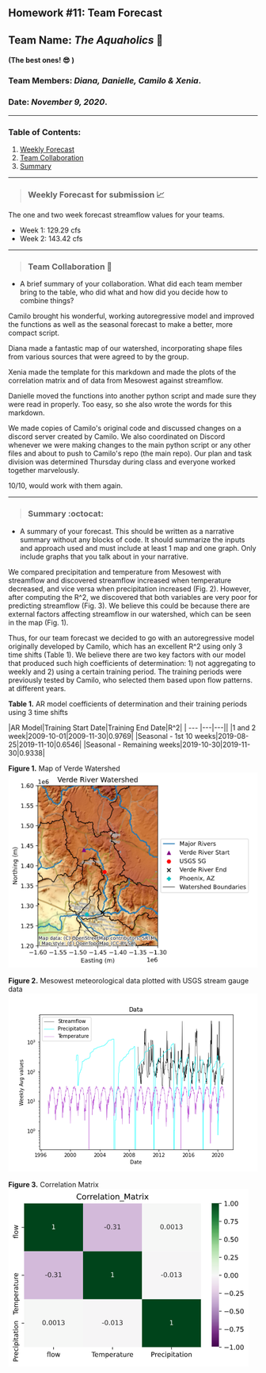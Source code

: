 ## Homework #11: Team Forecast
## Team Name: *The Aquaholics* :ocean:
#### (The best ones! :sunglasses: )

### Team Members:  *Diana, Danielle, Camilo & Xenia*.
### Date: *November 9, 2020*.

---

### Table of Contents:
1. [ Weekly Forecast](#weekly)
2. [ Team Collaboration](#team)
3. [ Summary](#summary)

---
<a name="weekly"></a>
>### **Weekly Forecast for submission :chart_with_upwards_trend:**

The one and two week forecast streamflow values for your teams.
- Week 1: 129.29 cfs
- Week 2: 143.42 cfs

---
<a name="team"></a>
>### **Team Collaboration :muscle:**

- A brief summary of your collaboration. What did each team member bring to the table, who did what and how did you decide how to combine things?

Camilo brought his wonderful, working autoregressive model and improved the functions as well as the seasonal forecast to make a better, more compact script.  

Diana made a fantastic map of our watershed, incorporating shape files from various sources that were agreed to by the group.

Xenia made the template for this markdown and made the plots of the correlation matrix and of data from Mesowest against streamflow.

Danielle moved the functions into another python script and made sure they were read in properly. Too easy, so she also wrote the words for this markdown.

We made copies of Camilo's original code and discussed changes on a discord server created by Camilo. We also coordinated on Discord whenever we were making changes to the main python script or any other files and about to push to Camilo's repo (the main repo). Our plan and task division was determined Thursday during class and everyone worked together marvelously.

10/10, would work with them again.

---
<a name="summary"></a>
>### **Summary :octocat:**

- A summary of your forecast. This should be written as a narrative summary without any blocks of code. It should summarize the inputs and approach used and must include at least 1 map and one graph. Only include graphs that you talk about in your narrative.

We compared precipitation and temperature from Mesowest with streamflow and discovered streamflow increased when temperature decreased, and vice versa when precipitation increased (Fig. 2).  However, after computing the R^2, we discovered that both variables are very poor for predicting streamflow (Fig. 3).  We believe this could be because there are external factors affecting streamflow in our watershed, which can be seen in the map (Fig. 1).  

Thus, for our team forecast we decided to go with an autoregressive model originally developed by Camilo, which has an excellent R^2 using only 3 time shifts (Table 1).  We believe there are two key factors with our model that produced such high coefficients of determination: 1) not aggregating to weekly and 2) using a certain training period.  The training periods were previously tested by Camilo, who selected them based upon flow patterns. at different years.

**Table 1.** AR model coefficients of determination and their training periods using 3 time shifts

|AR Model|Training Start Date|Training End Date|R^2|
| --- |---|---||
|1 and 2 week|2009-10-01|2009-11-30|0.9769|
|Seasonal - 1st 10 weeks|2019-08-25|2019-11-10|0.6546|
|Seasonal - Remaining weeks|2019-10-30|2019-11-30|0.9338|

**Figure 1.** Map of Verde Watershed
![](assets/Verde_River_Watershed.png)

**Figure 2.** Mesowest meteorological  data plotted with USGS stream gauge data
![](assets/The_Aquaholics_Forecast_HW11-eacba21e.png)

**Figure 3.** Correlation Matrix
![](assets/The_Aquaholics_Forecast_HW11-a3ef3727.png)
